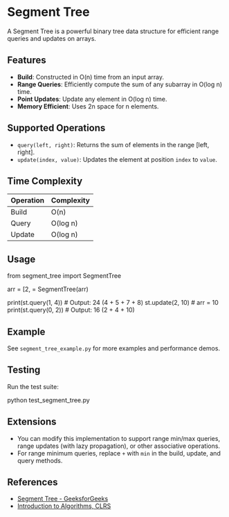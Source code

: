 # Segment Tree

A Segment Tree is a powerful binary tree data structure for efficient range queries and updates on arrays.

## Features

- **Build**: Constructed in O(n) time from an input array.
- **Range Queries**: Efficiently compute the sum of any subarray in O(log n) time.
- **Point Updates**: Update any element in O(log n) time.
- **Memory Efficient**: Uses 2n space for n elements.

## Supported Operations

- `query(left, right)`: Returns the sum of elements in the range [left, right].
- `update(index, value)`: Updates the element at position `index` to `value`.

## Time Complexity

| Operation | Complexity |
|-----------|------------|
| Build     | O(n)       |
| Query     | O(log n)   |
| Update    | O(log n)   |

## Usage

from segment_tree import SegmentTree

arr = [2, = SegmentTree(arr)

print(st.query(1, 4)) # Output: 24 (4 + 5 + 7 + 8)
st.update(2, 10) # arr = 10
print(st.query(0, 2)) # Output: 16 (2 + 4 + 10)

## Example

See `segment_tree_example.py` for more examples and performance demos.

## Testing

Run the test suite:

python test_segment_tree.py


## Extensions

- You can modify this implementation to support range min/max queries, range updates (with lazy propagation), or other associative operations.
- For range minimum queries, replace `+` with `min` in the build, update, and query methods.

## References

- [Segment Tree - GeeksforGeeks](https://www.geeksforgeeks.org/segment-tree-data-structure/)
- [Introduction to Algorithms, CLRS](https://mitpress.mit.edu/books/introduction-algorithms-third-edition)
